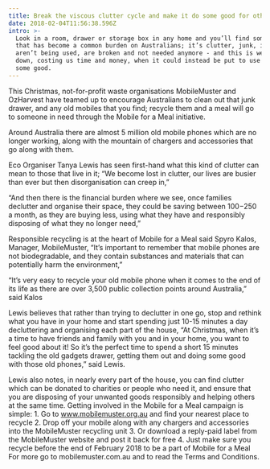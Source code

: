 ```yaml
---
title: Break the viscous clutter cycle and make it do some good for others this Xmas
date: 2018-02-04T11:56:38.596Z
intro: >-
  Look in a room, drawer or storage box in any home and you’ll find something
  that has become a common burden on Australians; it’s clutter, junk, items that
  aren’t being used, are broken and not needed anymore - and this is weighing us
  down, costing us time and money, when it could instead be put to use and do
  some good.
---
```

This Christmas, not-for-profit waste organisations MobileMuster and OzHarvest have teamed up to encourage Australians to clean out that junk drawer, and any old mobiles that you find; recycle them and a meal will go to someone in need through the Mobile for a Meal initiative.



Around Australia there are almost 5 million old mobile phones which are no longer working, along with the mountain of chargers and accessories that go along with them.



Eco Organiser Tanya Lewis has seen first-hand what this kind of clutter can mean to those that live in it; “We become lost in clutter, our lives are busier than ever but then disorganisation can creep in,”



“And then there is the financial burden where we see, once families declutter and organise their space, they could be saving between $100-$250 a month, as they are buying less, using what they have and responsibly disposing of what they no longer need,”



Responsible recycling is at the heart of Mobile for a Meal said Spyro Kalos, Manager, MobileMuster, “It’s important to remember that mobile phones are not biodegradable, and they contain substances and materials that can potentially harm the environment,”



“It’s very easy to recycle your old mobile phone when it comes to the end of its life as there are over 3,500 public collection points around Australia,” said Kalos



Lewis believes that rather than trying to declutter in one go, stop and rethink what you have in your home and start spending just 10-15 minutes a day decluttering and organising each part of the house, “At Christmas, when it’s a time to have friends and family with you and in your home, you want to feel good about it! So it’s the perfect time to spend a short 15 minutes tackling the old gadgets drawer, getting them out and doing some good with those old phones,” said Lewis.



Lewis also notes, in nearly every part of the house, you can find clutter which can be donated to charities or people who need it, and ensure that you are disposing of your unwanted goods responsibly and helping others at the same time. Getting involved in the Mobile for a Meal campaign is simple: 1. Go to www.mobilemuster.org.au and find your nearest place to recycle 2. Drop off your mobile along with any chargers and accessories into the MobileMuster recycling unit 3. Or download a reply-paid label from the MobileMuster website and post it back for free 4. Just make sure you recycle before the end of February 2018 to be a part of Mobile for a Meal For more go to mobilemuster.com.au and to read the Terms and Conditions.
